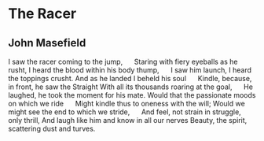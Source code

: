 # The Racer
## John Masefield
I saw the racer coming to the jump,
     Staring with fiery eyeballs as he rusht,
I heard the blood within his body thump,
     I saw him launch, I heard the toppings crusht.
And as he landed I beheld his soul
     Kindle, because, in front, he saw the Straight
With all its thousands roaring at the goal,
     He laughed, he took the moment for his mate.
Would that the passionate moods on which we ride
     Might kindle thus to oneness with the will;
Would we might see the end to which we stride,
     And feel, not strain in struggle, only thrill,
And laugh like him and know in all our nerves
Beauty, the spirit, scattering dust and turves.
